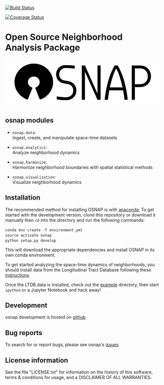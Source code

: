 [![Build Status](https://travis-ci.com/spatialucr/osnap.svg?branch=master)](https://travis-ci.com/spatialucr/osnap)

[![Coverage Status](https://coveralls.io/repos/github/spatialucr/osnap/badge.svg?branch=master)](https://coveralls.io/github/spatialucr/osnap?branch=master)

# Open Source Neighborhood Analysis Package

<img src="osnap/doc/osnap.png" alt="osnap" width="500"/>


## osnap modules

- `osnap.data`:  
Ingest, create, and manipulate space-time datasets

- `osnap.analytics`:  
Analyze neighborhood dynamics

- `osnap.harmonize`:  
Harmonize neighborhood boundaries with spatial statistical methods

- `osnap.visualization`:    
Visualize neighborhood dynamics

## Installation
The recommended method for installing OSNAP is with [anaconda](https://www.anaconda.com/download/). To get started with the development version, clone this repository or download it manually then `cd` into the directory and run the following commands:

`conda env create -f environment.yml`  
`source activate osnap`  
`python setup.py develop`  

This will download the appropriate dependencies and install OSNAP in its own conda environment.

To get started analyzing the space-time dynamics of neighborhoods, you should install data from the Longitudinal Tract Database following these [instructions](https://github.com/spatialucr/osnap/tree/master/osnap/data/README.md).

Once the LTDB data is installed, check out the [example](https://github.com/spatialucr/osnap/tree/master/osnap/examples) directory, then start `ipython` or a Jupyter Notebook and hack away!

## Development

osnap development is hosted on [github](https://github.com/spatialucr/osnap)


## Bug reports

To search for or report bugs, please see osnap's [issues](http://github.com/spatialucr/osnap/issues)


## License information

See the file "LICENSE.txt" for information on the history of this
software, terms & conditions for usage, and a DISCLAIMER OF ALL
WARRANTIES.
